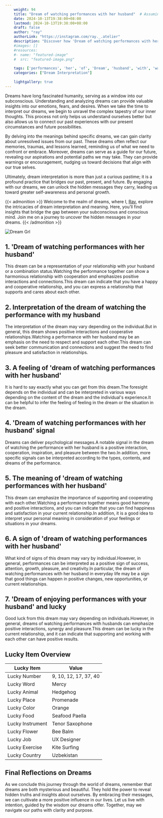 ```yaml
---
    weight: 94
    title: "Dream of watching performances with her husband"  # Assuming 'title' column exists
    date: 2024-10-13T19:38:00+08:00
    lastmod: 2024-10-13T19:38:00+08:00
    draft: false
    author: "ray"
    authorLink: "https://instagram.com/ray._.atelier"
    description: "Discover how 'Dream of watching performances with her husband' can interpret your future and uncover its significant meanings in your life."
    #images: []
    #resources:
    #- name: "featured-image"
    #  src: "featured-image.png"
    
    tags: ['performances', 'her', 'of', 'Dream', 'husband', 'with', 'watching']
    categories: ["Dream Interpretation"]
    
    lightgallery: true
---
```

    
Dreams have long fascinated humanity, serving as a window into our subconscious. Understanding and analyzing dreams can provide valuable insights into our emotions, fears, and desires. When we take the time to interpret our dreams, we begin to unravel the complex tapestry of our inner thoughts. This process not only helps us understand ourselves better but also allows us to connect our past experiences with our present circumstances and future possibilities.

By delving into the meanings behind specific dreams, we can gain clarity about unresolved issues from our past. These dreams often reflect our memories, traumas, and lessons learned, reminding us of what we need to confront or embrace. Moreover, dreams can serve as a guide for our future, revealing our aspirations and potential paths we may take. They can provide warnings or encouragement, nudging us toward decisions that align with our true selves.

Ultimately, dream interpretation is more than just a curious pastime; it is a profound practice that bridges our past, present, and future. By engaging with our dreams, we can unlock the hidden messages they carry, leading us toward greater self-awareness and personal growth.

{{< admonition >}}
Welcome to the realm of dreams, where I, [Ray](https://instagram.com/ray._.atelier), explore the intricacies of dream interpretation and meaning. Here, you’ll find insights that bridge the gap between your subconscious and conscious mind. Join me on a journey to uncover the hidden messages in your dreams.
{{< /admonition >}}

![Dream Grl](https://cdn.pixabay.com/photo/2017/11/02/03/35/gothic-2910057_1280.jpg "Dream Grl")

## 1. 'Dream of watching performances with her husband'
This dream can be a representation of your relationship with your husband or a combination status.Watching the performance together can show a harmonious relationship with cooperation and emphasizes positive interactions and connections.This dream can indicate that you have a happy and cooperative relationship, and you can express a relationship that supports and cares about each other.

## 2. Interpretation of the dream of watching the performance with my husband
The interpretation of the dream may vary depending on the individual.But in general, this dream shows positive interactions and cooperative relationships.Watching a performance with her husband may be an emphasis on the need to respect and support each other.This dream can seek better communication and connections and suggest the need to find pleasure and satisfaction in relationships.

## 3. A feeling of 'dream of watching performances with her husband'
It is hard to say exactly what you can get from this dream.The foresight depends on the individual and can be interpreted in various ways depending on the content of the dream and the individual's experience.It can be helpful to infer the feeling of feeling in the dream or the situation in the dream.

## 4. 'Dream of watching performances with her husband' signal
Dreams can deliver psychological messages.A notable signal in the dream of watching the performance with her husband is a positive interaction, cooperation, inspiration, and pleasure between the two.In addition, more specific signals can be interpreted according to the types, contents, and dreams of the performance.

## 5. The meaning of 'dream of watching performances with her husband'
This dream can emphasize the importance of supporting and cooperating with each other.Watching a performance together means good harmony and positive interactions, and you can indicate that you can find happiness and satisfaction in your current relationship.In addition, it is a good idea to interpret your personal meaning in consideration of your feelings or situations in your dreams.

## 6. A sign of 'dream of watching performances with her husband'
What kind of signs of this dream may vary by individual.However, in general, performances can be interpreted as a positive sign of success, attention, growth, pleasure, and creativity.In particular, the dream of watching performances with her husband in everyday life may be a sign that good things can happen in positive changes, new opportunities, or current relationships.

## 7. 'Dream of enjoying performances with your husband' and lucky
Good luck from this dream may vary depending on individuals.However, in general, dreams of watching performances with husbands can emphasize positive interactions, synergy and pleasure.This dream can be lucky in the current relationship, and it can indicate that supporting and working with each other can have positive results.

## Lucky Item Overview
| Lucky Item          | Value              |
|---------------|--------------------|
| Lucky Number        | 9, 10, 12, 17, 37, 40  |
| Lucky Word          | Mercy |
| Lucky Animal        | Hedgehog |
| Lucky Place         | Promenade     |
| Lucky Color         | Orange     |
| Lucky Food          | Seafood Paella      |
| Lucky Instrument    | Tenor Saxophone |
| Lucky Flower        | Bee Balm    |
| Lucky Job           | UX Designer       |
| Lucky Exercise      | Kite Surfing  |
| Lucky Country       | Uzbekistan    |


##  Final Reflections on Dreams

As we conclude this journey through the world of dreams, remember that dreams are both mysterious and beautiful. They hold the power to reveal hidden truths and insights about ourselves. By embracing their messages, we can cultivate a more positive influence in our lives. Let us live with intention, guided by the wisdom our dreams offer. Together, may we navigate our paths with clarity and purpose.
